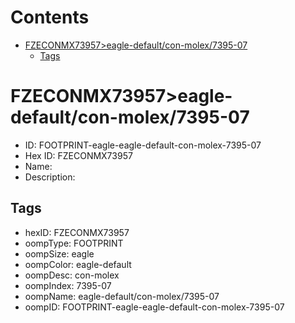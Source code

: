 



Contents
========

* [FZECONMX73957>eagle-default/con-molex/7395-07](#fzeconmx73957eagle-defaultcon-molex7395-07)
	* [Tags](#tags)

# FZECONMX73957>eagle-default/con-molex/7395-07

- ID: FOOTPRINT-eagle-eagle-default-con-molex-7395-07
- Hex ID: FZECONMX73957
- Name: 
- Description: 

## Tags

- hexID: FZECONMX73957
- oompType: FOOTPRINT
- oompSize: eagle
- oompColor: eagle-default
- oompDesc: con-molex
- oompIndex: 7395-07
- oompName: eagle-default/con-molex/7395-07
- oompID: FOOTPRINT-eagle-eagle-default-con-molex-7395-07
